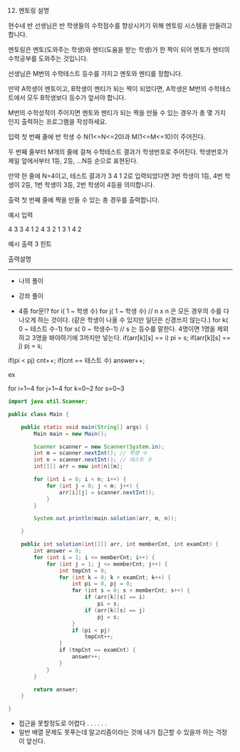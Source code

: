 12. 멘토링
설명

현수네 반 선생님은 반 학생들의 수학점수를 향상시키기 위해 멘토링 시스템을 만들려고 합니다.

멘토링은 멘토(도와주는 학생)와 멘티(도움을 받는 학생)가 한 짝이 되어 멘토가 멘티의 수학공부를 도와주는 것입니다.

선생님은 M번의 수학테스트 등수를 가지고 멘토와 멘티를 정합니다.

만약 A학생이 멘토이고, B학생이 멘티가 되는 짝이 되었다면, A학생은 M번의 수학테스트에서 모두 B학생보다 등수가 앞서야 합니다.

M번의 수학성적이 주어지면 멘토와 멘티가 되는 짝을 만들 수 있는 경우가 총 몇 가지 인지 출력하는 프로그램을 작성하세요.


입력
첫 번째 줄에 반 학생 수 N(1<=N<=20)과 M(1<=M<=10)이 주어진다.

두 번째 줄부터 M개의 줄에 걸쳐 수학테스트 결과가 학생번호로 주어진다. 학생번호가 제일 앞에서부터 1등, 2등, ...N등 순으로 표현된다.

만약 한 줄에 N=4이고, 테스트 결과가 3 4 1 2로 입력되었다면 3번 학생이 1등, 4번 학생이 2등, 1번 학생이 3등, 2번 학생이 4등을 의미합니다.


출력
첫 번째 줄에 짝을 만들 수 있는 총 경우를 출력합니다.


예시 입력 

4 3
3 4 1 2
4 3 2 1
3 1 4 2

예시 출력
3
힌트

출력설명



----------
- 나의 풀이


- 강좌 풀이

- 4중 for문!?
for i( 1 ~ 학생 수)
    for j( 1 ~ 학생 수) // n x n 은 모든 경우의 수를 다 나오게 하는 것이다. (같은 학생이 나올 수 있지만 일단은 신경쓰지 않는다.)
        for k( 0 ~ 테스트 수-1)
            for s( 0 ~ 학생수-1) // s 는 등수를 말한다. 4명이면 1명을 제외하고 3명을 봐야하기에 3까지만 넣는다.
                if(arr[k][s] == i) pi = s;
                if(arr[k][s] == j) pj = s;

if(pi < pj) cnt++;
if(cnt == 테스트 수) answer++;



ex

for i=1~4
    for j=1~4
        for k=0~2
            for s=0~3


```java
import java.util.Scanner;

public class Main {

    public static void main(String[] args) {
        Main main = new Main();

        Scanner scanner = new Scanner(System.in);
        int m = scanner.nextInt(); // 학생 수
        int n = scanner.nextInt(); // 테스트 수
        int[][] arr = new int[n][m];

        for (int i = 0; i < n; i++) {
            for (int j = 0; j < m; j++) {
                arr[i][j] = scanner.nextInt();
            }
        }

        System.out.println(main.solution(arr, m, n));

    }

    public int solution(int[][] arr, int memberCnt, int examCnt) {
        int answer = 0;
        for (int i = 1; i <= memberCnt; i++) {
            for (int j = 1; j <= memberCnt; j++) {
                int tmpCnt = 0;
                for (int k = 0; k < examCnt; k++) {
                    int pi = 0, pj = 0;
                    for (int s = 0; s < memberCnt; s++) {
                        if (arr[k][s] == i)
                            pi = s;
                        if (arr[k][s] == j)
                            pj = s;
                    }
                    if (pi < pj)
                        tmpCnt++;
                }
                if (tmpCnt == examCnt) {
                    answer++;
                }
            }
        }

        return answer;
    }

}

```
- 접근을 못할정도로 어렵다 . . . . . .
- 일반 배열 문제도 못푸는데 알고리즘이라는 것에 내가 접근할 수 있을까 하는 걱정이 앞선다.